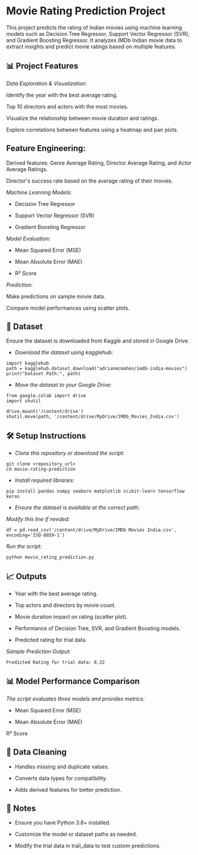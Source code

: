 # Movie Rating Prediction Project

This project predicts the rating of Indian movies using machine learning models such as Decision Tree Regressor, Support Vector Regressor (SVR), and Gradient Boosting Regressor. It analyzes IMDb Indian movie data to extract insights and predict movie ratings based on multiple features.

## 📊 Project Features

_Data Exploration & Visualization:_

Identify the year with the best average rating.

Top 10 directors and actors with the most movies.

Visualize the relationship between movie duration and ratings.

Explore correlations between features using a heatmap and pair plots.

## Feature Engineering:

Derived features: Genre Average Rating, Director Average Rating, and Actor Average Ratings.

Director's success rate based on the average rating of their movies.

_Machine Learning Models:_

* Decision Tree Regressor

* Support Vector Regressor (SVR)

* Gradient Boosting Regressor

_Model Evaluation:_

* Mean Squared Error (MSE)

* Mean Absolute Error (MAE)

* R² Score

_Prediction:_

Make predictions on sample movie data.

Compare model performances using scatter plots.

## 📁 Dataset

Ensure the dataset is downloaded from Kaggle and stored in Google Drive.

* _Download the dataset using kagglehub:_

```
import kagglehub
path = kagglehub.dataset_download("adrianmcmahon/imdb-india-movies")
print("Dataset Path:", path)
```

* _Move the dataset to your Google Drive:_

```
from google.colab import drive
import shutil

drive.mount('/content/drive')
shutil.move(path, '/content/drive/MyDrive/IMDb_Movies_India.csv')
```

## 🛠️ Setup Instructions

* _Clone this repository or download the script:_

```
git clone <repository_url>
cd movie-rating-prediction
```

* _Install required libraries:_

```
pip install pandas numpy seaborn matplotlib scikit-learn tensorflow keras
```

* _Ensure the dataset is available at the correct path:_

_Modify this line if needed:_

```
df = pd.read_csv('/content/drive/MyDrive/IMDb Movies India.csv', encoding='ISO-8859-1')
```

_Run the script:_

```
python movie_rating_prediction.py
```

## 📈 Outputs

* Year with the best average rating.

* Top actors and directors by movie count.

* Movie duration impact on rating (scatter plot).

* Performance of Decision Tree, SVR, and Gradient Boosting models.

* Predicted rating for trial data.

_Sample Prediction Output:_

```
Predicted Rating for trial data: 8.32
```

## 📊 Model Performance Comparison

_The script evaluates three models and provides metrics:_

* Mean Squared Error (MSE)

* Mean Absolute Error (MAE)

R² Score

## 🧹 Data Cleaning

* Handles missing and duplicate values.

* Converts data types for compatibility.

* Adds derived features for better prediction.

## 📌 Notes

* Ensure you have Python 3.8+ installed.

* Customize the model or dataset paths as needed.

* Modify the trial data in trail_data to test custom predictions.

